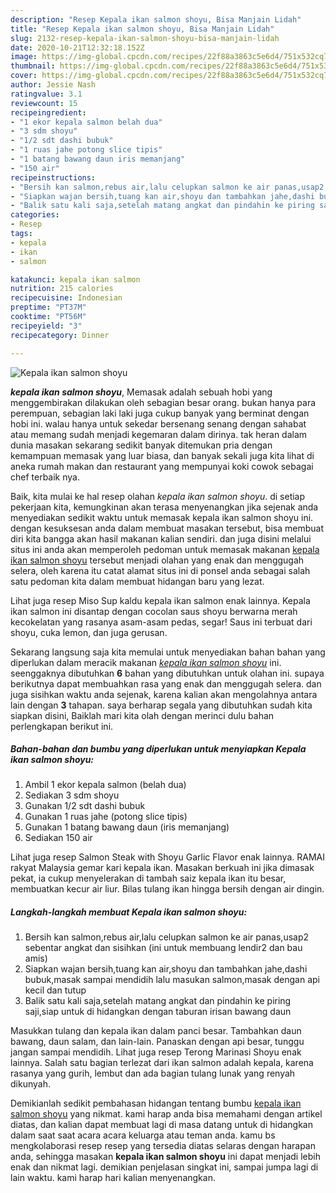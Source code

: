 ```yaml
---
description: "Resep Kepala ikan salmon shoyu, Bisa Manjain Lidah"
title: "Resep Kepala ikan salmon shoyu, Bisa Manjain Lidah"
slug: 2132-resep-kepala-ikan-salmon-shoyu-bisa-manjain-lidah
date: 2020-10-21T12:32:18.152Z
image: https://img-global.cpcdn.com/recipes/22f88a3863c5e6d4/751x532cq70/kepala-ikan-salmon-shoyu-foto-resep-utama.jpg
thumbnail: https://img-global.cpcdn.com/recipes/22f88a3863c5e6d4/751x532cq70/kepala-ikan-salmon-shoyu-foto-resep-utama.jpg
cover: https://img-global.cpcdn.com/recipes/22f88a3863c5e6d4/751x532cq70/kepala-ikan-salmon-shoyu-foto-resep-utama.jpg
author: Jessie Nash
ratingvalue: 3.1
reviewcount: 15
recipeingredient:
- "1 ekor kepala salmon belah dua"
- "3 sdm shoyu"
- "1/2 sdt dashi bubuk"
- "1 ruas jahe potong slice tipis"
- "1 batang bawang daun iris memanjang"
- "150 air"
recipeinstructions:
- "Bersih kan salmon,rebus air,lalu celupkan salmon ke air panas,usap2 sebentar angkat dan sisihkan (ini untuk membuang lendir2 dan bau amis)"
- "Siapkan wajan bersih,tuang kan air,shoyu dan tambahkan jahe,dashi bubuk,masak sampai mendidih lalu masukan salmon,masak dengan api kecil dan tutup"
- "Balik satu kali saja,setelah matang angkat dan pindahin ke piring saji,siap untuk di hidangkan dengan taburan irisan bawang daun"
categories:
- Resep
tags:
- kepala
- ikan
- salmon

katakunci: kepala ikan salmon 
nutrition: 215 calories
recipecuisine: Indonesian
preptime: "PT37M"
cooktime: "PT56M"
recipeyield: "3"
recipecategory: Dinner

---
```



![Kepala ikan salmon shoyu](https://img-global.cpcdn.com/recipes/22f88a3863c5e6d4/751x532cq70/kepala-ikan-salmon-shoyu-foto-resep-utama.jpg)

<b><i>kepala ikan salmon shoyu</i></b>, Memasak adalah sebuah hobi yang menggembirakan dilakukan oleh sebagian besar orang. bukan hanya para perempuan, sebagian laki laki juga cukup banyak yang berminat dengan hobi ini. walau hanya untuk sekedar bersenang senang dengan sahabat atau memang sudah menjadi kegemaran dalam dirinya. tak heran dalam dunia masakan sekarang sedikit banyak ditemukan pria dengan kemampuan memasak yang luar biasa, dan banyak sekali juga kita lihat di aneka rumah makan dan restaurant yang mempunyai koki cowok sebagai chef terbaik nya.

Baik, kita mulai ke hal resep olahan <i>kepala ikan salmon shoyu</i>. di setiap pekerjaan kita, kemungkinan akan terasa menyenangkan jika sejenak anda menyediakan sedikit waktu untuk memasak kepala ikan salmon shoyu ini. dengan kesuksesan anda dalam membuat masakan tersebut, bisa membuat diri kita bangga akan hasil makanan kalian sendiri. dan juga disini melalui situs ini anda akan memperoleh pedoman untuk memasak makanan <u>kepala ikan salmon shoyu</u> tersebut menjadi olahan yang enak dan menggugah selera, oleh karena itu catat alamat situs ini di ponsel anda sebagai salah satu pedoman kita dalam membuat hidangan baru yang lezat.

Lihat juga resep Miso Sup kaldu kepala ikan salmon enak lainnya. Kepala ikan salmon ini disantap dengan cocolan saus shoyu berwarna merah kecokelatan yang rasanya asam-asam pedas, segar! Saus ini terbuat dari shoyu, cuka lemon, dan juga gerusan.


Sekarang langsung saja kita memulai untuk menyediakan bahan bahan yang diperlukan dalam meracik makanan <u><i>kepala ikan salmon shoyu</i></u> ini. seenggaknya dibutuhkan <b>6</b> bahan yang dibutuhkan untuk olahan ini. supaya berikutnya dapat membuahkan rasa yang enak dan menggugah selera. dan juga sisihkan waktu anda sejenak, karena kalian akan mengolahnya antara lain dengan <b>3</b> tahapan. saya berharap segala yang dibutuhkan sudah kita siapkan disini, Baiklah mari kita olah dengan merinci dulu bahan perlengkapan berikut ini.

<!--inarticleads1-->

##### Bahan-bahan dan bumbu yang diperlukan untuk menyiapkan Kepala ikan salmon shoyu:

1. Ambil 1 ekor kepala salmon (belah dua)
1. Sediakan 3 sdm shoyu
1. Gunakan 1/2 sdt dashi bubuk
1. Gunakan 1 ruas jahe (potong slice tipis)
1. Gunakan 1 batang bawang daun (iris memanjang)
1. Sediakan 150 air


Lihat juga resep Salmon Steak with Shoyu Garlic Flavor enak lainnya. RAMAI rakyat Malaysia gemar kari kepala ikan. Masakan berkuah ini jika dimasak pekat, ia cukup menyelerakan di tambah saiz kepala ikan itu besar, membuatkan kecur air liur. Bilas tulang ikan hingga bersih dengan air dingin. 

<!--inarticleads2-->

##### Langkah-langkah membuat Kepala ikan salmon shoyu:

1. Bersih kan salmon,rebus air,lalu celupkan salmon ke air panas,usap2 sebentar angkat dan sisihkan (ini untuk membuang lendir2 dan bau amis)
1. Siapkan wajan bersih,tuang kan air,shoyu dan tambahkan jahe,dashi bubuk,masak sampai mendidih lalu masukan salmon,masak dengan api kecil dan tutup
1. Balik satu kali saja,setelah matang angkat dan pindahin ke piring saji,siap untuk di hidangkan dengan taburan irisan bawang daun


Masukkan tulang dan kepala ikan dalam panci besar. Tambahkan daun bawang, daun salam, dan lain-lain. Panaskan dengan api besar, tunggu jangan sampai mendidih. Lihat juga resep Terong Marinasi Shoyu enak lainnya. Salah satu bagian terlezat dari ikan salmon adalah kepala, karena rasanya yang gurih, lembut dan ada bagian tulang lunak yang renyah dikunyah. 

Demikianlah sedikit pembahasan hidangan tentang bumbu <u>kepala ikan salmon shoyu</u> yang nikmat. kami harap anda bisa memahami dengan artikel diatas, dan kalian dapat membuat lagi di masa datang untuk di hidangkan dalam saat saat acara acara keluarga atau teman anda. kamu bs mengkolaborasi resep resep yang tersedia diatas selaras dengan harapan anda, sehingga masakan <b>kepala ikan salmon shoyu</b> ini dapat menjadi lebih enak dan nikmat lagi. demikian penjelasan singkat ini, sampai jumpa lagi di lain waktu. kami harap hari kalian menyenangkan.
